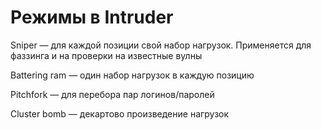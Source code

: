 # Режимы в Intruder

Sniper — для каждой позиции свой набор нагрузок. Применяется для фаззинга и на проверки на известные вулны

Battering ram — один набор нагрузок в каждую позицию

Pitchfork — для перебора пар логинов/паролей

Cluster bomb — декартово произведение нагрузок
